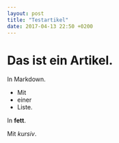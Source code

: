 ```yaml
---
layout: post
title: "Testartikel"
date: 2017-04-13 22:50 +0200
---
```

# Das ist ein Artikel.

In Markdown.

* Mit
* einer
* Liste.

In **fett**.

Mit *kursiv*.

